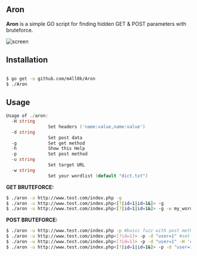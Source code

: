 Aron
--
__Aron__ is a simple GO script for finding hidden GET &amp; POST parameters with bruteforce.

![screen](https://i.imgur.com/lryusFo.png)

Installation
--

```sh

$ go get -u github.com/m4ll0k/Aron
$ ./Aron
```

Usage
--

```go
Usage of ./aron:
  -H string
    			Set headers ('name:value,name:value')
  -d string
    			Set post data
  -g			Set get method
  -h			Show this Help
  -p			Set post method
  -u string
    			Set target URL
  -w string
    			Set your wordlist (default "dict.txt")
```

__GET BRUTEFORCE:__

```sh
$ ./aron -u http://www.test.com/index.php -g 
$ ./aron -u http://www.test.com/index.php<[?|id=1|id=1&]> -g
$ ./aron -u http://www.test.com/index.php<[?|id=1|id=1&]> -g -w my_wordlist.txt
```

__POST BRUTEFORCE:__

```sh
$ ./aron -u http://www.test.com/index.php -p #basic fuzz with post method 
$ ./aron -u http://www.test.com/index.php<[?id=1]> -p -d "user=1" #set post data
$ ./aron -u http://www.test.com/index.php<[?id=1]> -p -d "user=1" -H 'cookie: test=20,x-header: 10' #set headers name:value,name:value,...
$ ./aron -u http://www.test.com/index.php<[?|id=1|id=1&]> -p -d "user=1" -w my_wordlist.txt #set wordlist
```
